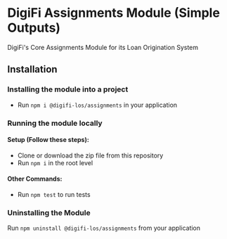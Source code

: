   # DigiFi Assignments Module (Simple Outputs)
  DigiFi's Core Assignments Module for its Loan Origination System
  
  ## Installation

  ### Installing the module into a project

  * Run `npm i @digifi-los/assignments` in your application

  ### Running the module locally
  
  #### Setup (Follow these steps):
  * Clone or download the zip file from this repository
  * Run `npm i` in the root level

  #### Other Commands:
  * Run `npm test` to run tests
  
  ### Uninstalling the Module

  Run `npm uninstall @digifi-los/assignments` from your application 